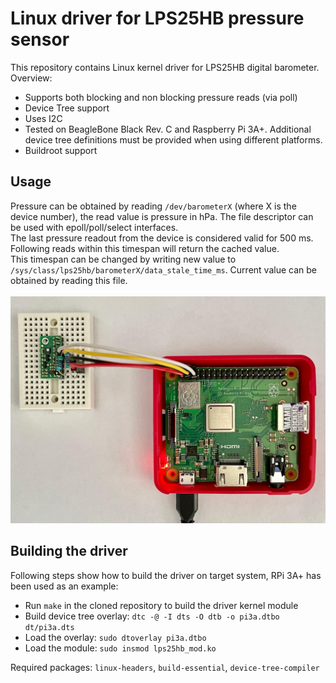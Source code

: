# Linux driver for LPS25HB pressure sensor
This repository contains Linux kernel driver for LPS25HB digital barometer. <br>
Overview:
* Supports both blocking and non blocking pressure reads (via poll)
* Device Tree support
* Uses I2C  
* Tested on BeagleBone Black Rev. C and Raspberry Pi 3A+. Additional device tree definitions must be provided when using different platforms.
* Buildroot support

## Usage
Pressure can be obtained by reading `/dev/barometerX` (where X is the device number), the read value is pressure in hPa. The file descriptor can be used with epoll/poll/select interfaces.
<br>
The last pressure readout from the device is considered valid for 500 ms. Following reads within this timespan will return the cached value. <br>This timespan can be changed by writing new value to `/sys/class/lps25hb/barometerX/data_stale_time_ms`. Current value can be obtained by reading this file.
<br><br>
![LPS25HB connected to RPi 3A+](img/rpi.jpg)

## Building the driver
Following steps show how to build the driver on target system, RPi 3A+ has been used as an example:
* Run `make` in the cloned repository to build the driver kernel module
* Build device tree overlay: `dtc -@ -I dts -O dtb -o pi3a.dtbo dt/pi3a.dts`
* Load the overlay: `sudo dtoverlay pi3a.dtbo`
* Load the module: `sudo insmod lps25hb_mod.ko`

Required packages: `linux-headers`, `build-essential`, `device-tree-compiler`
